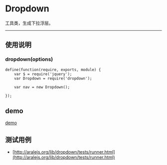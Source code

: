 # Dropdown

工具类，生成下拉浮层。

---

## 使用说明

### dropdown(options)


```
define(function(require, exports, module) {
    var $ = require('jquery');
	var Dropdown = require('dropdown');

    var nav = new Dropdown();
	
});
```

## demo

[demo](http://aralejs.org/lib/dropdown/examples/dropdown.htm)

## 测试用例

* [http://aralejs.org/lib/dropdown/tests/runner.html](http://aralejs.org/lib/dropdown/tests/runner.html)
